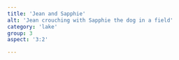```yaml
---
title: 'Jean and Sapphie'
alt: 'Jean crouching with Sapphie the dog in a field'
category: 'lake'
group: 3
aspect: '3:2'

---
```


